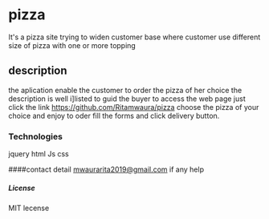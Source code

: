 # pizza
It's a pizza site trying to widen customer base where customer use   different size of pizza with one or more  topping
## description
the aplication enable the customer to order the pizza of her choice the description is well i]listed to guid the buyer
to access the web page just click the link https://github.com/Ritamwaura/pizza choose the pizza of your choice  and enjoy to oder fill the forms and click delivery button.

### Technologies
jquery
html
Js
css

####contact detail
mwaurarita2019@gmail.com if any help

##### License
MIT lecense
